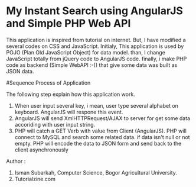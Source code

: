 My Instant Search using AngularJS and Simple PHP Web API 
=====================

This application is inspired from tutorial on internet. But, I have modified a several codes on CSS and JavaScript. Initialy, This application is used by POJO (Plan Old JavaScript Object) for data model. than, I change JavaScript totally from jQuery code to AngularJS code. finally, i make PHP code as backend (Simple WebAPI :-)) that give some data was built as JSON data.     

#Sequence Process of Application 

The following step explain how this application work.

1. When user input several key, i mean, user type several alphabet on keyboard. AngularJS will respone this event.
2. AngularJS will send XmlHTTPRequest/AJAX to server for get some data accoriding with user input string.
3. PHP will catch a GET Verb with value from Client (AngularJS). PHP will connect to MySQL and search some related data. if data isn't null or not empty. PHP will encode the data to JSON form and send back to the client asynchronously 

Author : 
1. Isman Subarkah, Computer Science, Bogor Agricultural University.
2. Tutorialzine.com

